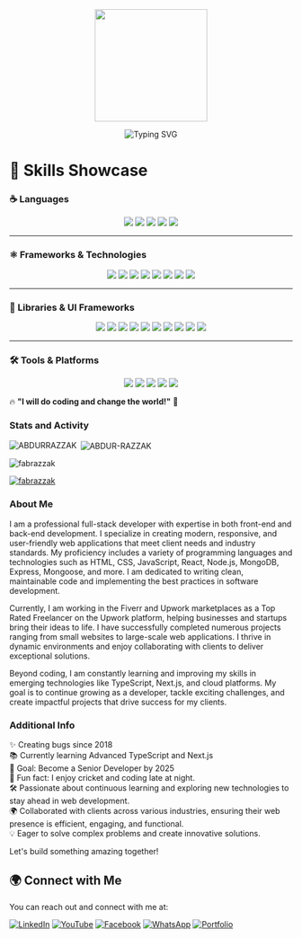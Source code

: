 <div align="center">
    <img height="200" src="[https://media.licdn.com/dms/image/v2/D5616AQFUI3m3oyaNAA/profile-displaybackgroundimage-shrink_350_1400/B56ZTwqNPAGoAY-/0/1739204384170?e=1744848000&v=beta&t=Q6QEkn201GmbeV_am8wTDtVpfAswltDyFZwDAlafplw](https://media.licdn.com/dms/image/v2/D5616AQFUI3m3oyaNAA/profile-displaybackgroundimage-shrink_350_1400/B56ZTwqNPAGoAY-/0/1739204384170?e=1752710400&v=beta&t=j7zJproJlZsfKOoFVQxMuWUTw5DlVcEQWQa6Y61vMOo)" />
</div>


<p align="center">
  <img src="https://readme-typing-svg.herokuapp.com?font=Nunito&pause=1000&width=435&lines=I+am+a+passionate+Full+Stack+Developer;With+expertise+in+both+front-end+and+back-end+technologies;+I+specialize+in+building+responsive%2C+user-friendly%2C+and+scalable+web+applications.;My+goal+is+to+write+clean+and+maintainable+code%2C+ensuring+that+all+projects+meet+industry+standards+and+client+requirements.I+work+with+businesses+of+all+sizes+to+transform+their+ideas+into+functional+and+engaging+web+applications." alt="Typing SVG" />
</p>





<h1 align="left">🧠 Skills Showcase</h1>

### ☕ Languages  
<p align="center">
  <img src="https://img.shields.io/badge/html5-%23E34F26.svg?style=for-the-badge&logo=html5&logoColor=white" />
  <img src="https://img.shields.io/badge/css3-%231572B6.svg?style=for-the-badge&logo=css3&logoColor=white" />
  <img src="https://img.shields.io/badge/SASS-hotpink.svg?style=for-the-badge&logo=SASS&logoColor=white" />
  <img src="https://img.shields.io/badge/JavaScript%20-%23F7DF1E.svg?style=for-the-badge&logo=javascript&logoColor=black" />
  <img src="https://img.shields.io/badge/typescript-3178C6.svg?style=for-the-badge&logo=typescript&logoColor=white" />
</p>

---

### ⚛️ Frameworks & Technologies  
<p align="center">
  <img src="https://img.shields.io/badge/react.js-61DAFB.svg?style=for-the-badge&logo=react&logoColor=black" />
  <img src="https://img.shields.io/badge/next.js-000000.svg?style=for-the-badge&logo=nextdotjs&logoColor=white" />
  <img src="https://img.shields.io/badge/node.js-339933.svg?style=for-the-badge&logo=nodedotjs&logoColor=white" />
  <img src="https://img.shields.io/badge/express.js-%23404d59.svg?style=for-the-badge&logo=express&logoColor=%2361DAFB" />
  <img src="https://img.shields.io/badge/MongoDB-%2347A248.svg?style=for-the-badge&logo=mongodb&logoColor=white" />
  <img src="https://img.shields.io/badge/Firebase-FFCA28.svg?style=for-the-badge&logo=firebase&logoColor=black" />
  <img src="https://img.shields.io/badge/Mongoose-880000.svg?style=for-the-badge&logo=mongoose&logoColor=white" />
  <img src="https://img.shields.io/badge/JWT-000000.svg?style=for-the-badge&logo=jsonwebtokens&logoColor=white" />
</p>

---

### 📘 Libraries & UI Frameworks  
<p align="center">
  <img src="https://img.shields.io/badge/mui-007FFF.svg?style=for-the-badge&logo=mui&logoColor=white" />
  <img src="https://img.shields.io/badge/Bootstrap-7952B3.svg?style=for-the-badge&logo=bootstrap&logoColor=white" />
  <img src="https://img.shields.io/badge/tailwind_css-06B6D4.svg?style=for-the-badge&logo=tailwindcss&logoColor=white" />
  <img src="https://img.shields.io/badge/DaisyUI-5A0EF8.svg?style=for-the-badge&logo=daisyui&logoColor=white" />
  <img src="https://img.shields.io/badge/AntDesign-0170FE.svg?style=for-the-badge&logo=antdesign&logoColor=white" />
  <img src="https://img.shields.io/badge/ShadCN-18181B.svg?style=for-the-badge&logo=shadcn&logoColor=white" />
  <img src="https://img.shields.io/badge/styled--components-DB7093?style=for-the-badge&logo=styled-components&logoColor=white" />
  <img src="https://img.shields.io/badge/Redux-764ABC.svg?style=for-the-badge&logo=redux&logoColor=white" />
  <img src="https://img.shields.io/badge/Axios-5A29E4.svg?style=for-the-badge&logo=axios&logoColor=white" />
  <img src="https://img.shields.io/badge/GSAP-00FF00.svg?style=for-the-badge&logo=greensock&logoColor=black" />
</p>

---

### 🛠️ Tools & Platforms  
<p align="center">
  <img src="https://img.shields.io/badge/Git-F05032.svg?style=for-the-badge&logo=git&logoColor=white" />
  <img src="https://img.shields.io/badge/GitHub-181717.svg?style=for-the-badge&logo=github&logoColor=white" />
  <img src="https://img.shields.io/badge/Postman-FF6C37.svg?style=for-the-badge&logo=postman&logoColor=white" />
  <img src="https://img.shields.io/badge/VS_Code-007ACC.svg?style=for-the-badge&logo=visual-studio-code&logoColor=white" />
  <img src="https://img.shields.io/badge/Docker-2496ED.svg?style=for-the-badge&logo=docker&logoColor=white" />
</p>

🔥 **"I will do coding and change the world!"** 🚀

### Stats and Activity
<p><img align="left" src="https://github-readme-stats.vercel.app/api/top-langs?username=fabrazzak&show_icons=true&locale=en&layout=compact" alt="ABDURRAZZAK" /></p>
<p>&nbsp;<img align="center" src="https://github-readme-stats.vercel.app/api?username=fabrazzak&show_icons=true&locale=en" alt="ABDUR-RAZZAK" /></p>


<p align="left"> <img src="https://komarev.com/ghpvc/?username=fabrazzak&label=Profile%20views&color=0e75b6&style=flat" alt="fabrazzak" /> </p>

<p align="left"> <a href="https://github.com/ryo-ma/github-profile-trophy"><img src="https://github-profile-trophy.vercel.app/?username=fabrazzak" alt="fabrazzak" /></a> </p>

### About Me
I am a professional full-stack developer with expertise in both front-end and back-end development. I specialize in creating modern, responsive, and user-friendly web applications that meet client needs and industry standards. My proficiency includes a variety of programming languages and technologies such as HTML, CSS, JavaScript, React, Node.js, MongoDB, Express, Mongoose, and more. I am dedicated to writing clean, maintainable code and implementing the best practices in software development.

Currently, I am working in the Fiverr and Upwork marketplaces as a Top Rated Freelancer on the Upwork platform, helping businesses and startups bring their ideas to life. I have successfully completed numerous projects ranging from small websites to large-scale web applications. I thrive in dynamic environments and enjoy collaborating with clients to deliver exceptional solutions.

Beyond coding, I am constantly learning and improving my skills in emerging technologies like TypeScript, Next.js, and cloud platforms. My goal is to continue growing as a developer, tackle exciting challenges, and create impactful projects that drive success for my clients.

### Additional Info
✨ Creating bugs since 2018  
📚 Currently learning Advanced TypeScript and Next.js  
🎯 Goal: Become a Senior Developer by 2025  
🎲 Fun fact: I enjoy cricket and coding late at night.  
🛠 Passionate about continuous learning and exploring new technologies to stay ahead in web development.  
🌍 Collaborated with clients across various industries, ensuring their web presence is efficient, engaging, and functional.  
💡 Eager to solve complex problems and create innovative solutions.

Let's build something amazing together!


## 🌍 Connect with Me

You can reach out and connect with me at:

[![LinkedIn](https://img.shields.io/badge/LinkedIn-0A66C2.svg?style=for-the-badge&logo=linkedin&logoColor=white)](https://www.linkedin.com/in/abdur-razzak80/)
[![YouTube](https://img.shields.io/badge/YouTube-FF0000.svg?style=for-the-badge&logo=youtube&logoColor=white)](https://www.youtube.com/@AbdurRazzak-i2f)
[![Facebook](https://img.shields.io/badge/Facebook-1877F2.svg?style=for-the-badge&logo=facebook&logoColor=white)](https://www.facebook.com/Abdurrazzak309/)
[![WhatsApp](https://img.shields.io/badge/WhatsApp-25D366.svg?style=for-the-badge&logo=whatsapp&logoColor=white)](https://wa.me/01703906080)
[![Portfolio](https://img.shields.io/badge/Portfolio-9538E2.svg?style=for-the-badge&logo=github&logoColor=white)](https://abdur-razzak.online/)
 
